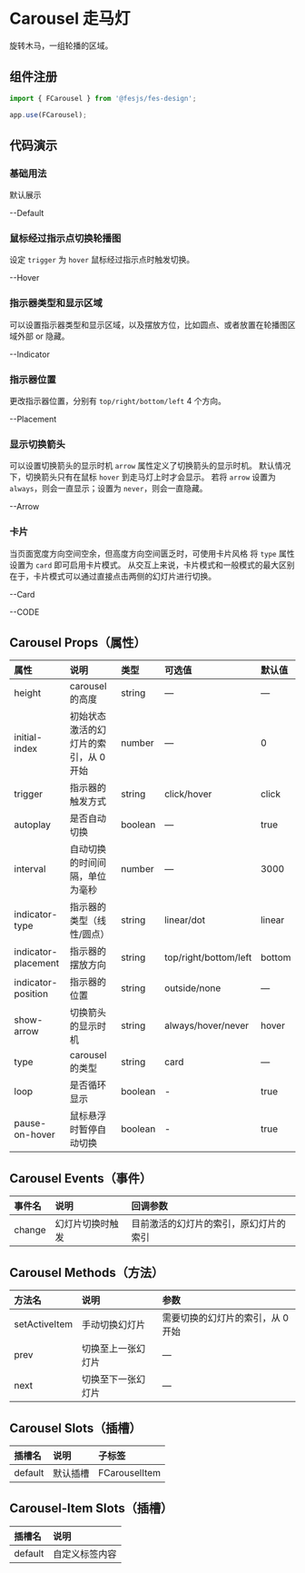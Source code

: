 # Carousel 走马灯

旋转木马，一组轮播的区域。

## 组件注册

```js
import { FCarousel } from '@fesjs/fes-design';

app.use(FCarousel);
```

## 代码演示

### 基础用法

默认展示

--Default

### 鼠标经过指示点切换轮播图

设定 `trigger` 为 `hover` 鼠标经过指示点时触发切换。

--Hover

### 指示器类型和显示区域

可以设置指示器类型和显示区域，以及摆放方位，比如圆点、或者放置在轮播图区域外部 or 隐藏。

--Indicator

### 指示器位置

更改指示器位置，分别有 `top/right/bottom/left` 4 个方向。

--Placement

### 显示切换箭头

可以设置切换箭头的显示时机
`arrow` 属性定义了切换箭头的显示时机。 默认情况下，切换箭头只有在鼠标 `hover` 到走马灯上时才会显示。 若将 `arrow` 设置为 `always`，则会一直显示；设置为 `never`，则会一直隐藏。

--Arrow

### 卡片

当页面宽度方向空间空余，但高度方向空间匮乏时，可使用卡片风格
将 `type` 属性设置为 `card` 即可启用卡片模式。 从交互上来说，卡片模式和一般模式的最大区别在于，卡片模式可以通过直接点击两侧的幻灯片进行切换。

--Card

--CODE

## Carousel Props（属性）

| 属性                | 说明                                  | 类型    | 可选值                | 默认值 |
| :------------------ | :------------------------------------ | :------ | :-------------------- | :----- |
| height              | carousel 的高度                       | string  | —                     | —      |
| initial-index       | 初始状态激活的幻灯片的索引，从 0 开始 | number  | —                     | 0      |
| trigger             | 指示器的触发方式                      | string  | click/hover           | click  |
| autoplay            | 是否自动切换                          | boolean | —                     | true   |
| interval            | 自动切换的时间间隔，单位为毫秒        | number  | —                     | 3000   |
| indicator-type      | 指示器的类型（线性/圆点）             | string  | linear/dot            | linear |
| indicator-placement | 指示器的摆放方向                      | string  | top/right/bottom/left | bottom |
| indicator-position  | 指示器的位置                          | string  | outside/none          | —      |
| show-arrow          | 切换箭头的显示时机                    | string  | always/hover/never    | hover  |
| type                | carousel 的类型                       | string  | card                  | —      |
| loop                | 是否循环显示                          | boolean | -                     | true   |
| pause-on-hover      | 鼠标悬浮时暂停自动切换                | boolean | -                     | true   |

## Carousel Events（事件）

| 事件名 | 说明             | 回调参数                               |
| :----- | :--------------- | :------------------------------------- |
| change | 幻灯片切换时触发 | 目前激活的幻灯片的索引，原幻灯片的索引 |

## Carousel Methods（方法）

| 方法名        | 说明               | 参数                              |
| :------------ | :----------------- | :-------------------------------- |
| setActiveItem | 手动切换幻灯片     | 需要切换的幻灯片的索引，从 0 开始 |
| prev          | 切换至上一张幻灯片 | —                                 |
| next          | 切换至下一张幻灯片 | —                                 |

## Carousel Slots（插槽）

| 插槽名  | 说明     | 子标签        |
| :------ | :------- | :------------ |
| default | 默认插槽 | FCarouselItem |

## Carousel-Item Slots（插槽）

| 插槽名  | 说明           |
| :------ | :------------- |
| default | 自定义标签内容 |
